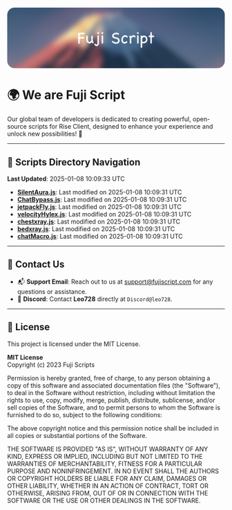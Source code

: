 ![Banner](.github/b.webp)

# 🌍 **We are Fuji Script**

Our global team of developers is dedicated to creating powerful, open-source scripts for Rise Client, designed to enhance your experience and unlock new possibilities! 🌟

---
<!-- SCRIPTS_NAVIGATION_START -->
## 📂 **Scripts Directory Navigation**

**Last Updated**: 2025-01-08 10:09:33 UTC

- **[SilentAura.js](scripts/SilentAura.js)**: Last modified on 2025-01-08 10:09:31 UTC
- **[ChatBypass.js](scripts/ChatBypass.js)**: Last modified on 2025-01-08 10:09:31 UTC
- **[jetpackFly.js](scripts/jetpackFly.js)**: Last modified on 2025-01-08 10:09:31 UTC
- **[velocityHylex.js](scripts/velocityHylex.js)**: Last modified on 2025-01-08 10:09:31 UTC
- **[chestxray.js](scripts/chestxray.js)**: Last modified on 2025-01-08 10:09:31 UTC
- **[bedxray.js](scripts/bedxray.js)**: Last modified on 2025-01-08 10:09:31 UTC
- **[chatMacro.js](scripts/chatMacro.js)**: Last modified on 2025-01-08 10:09:31 UTC

<!-- SCRIPTS_NAVIGATION_END -->

---

## 💬 **Contact Us**  
- 📬 **Support Email**: Reach out to us at [support@fujiscript.com](mailto:support@fujiscript.com) for any questions or assistance.  
- 💬 **Discord**: Contact **Leo728** directly at `Discord@leo728`.

---

## 📜 **License**

This project is licensed under the MIT License.  

**MIT License**  
Copyright (c) 2023 Fuji Scripts  

Permission is hereby granted, free of charge, to any person obtaining a copy of this software and associated documentation files (the "Software"), to deal in the Software without restriction, including without limitation the rights to use, copy, modify, merge, publish, distribute, sublicense, and/or sell copies of the Software, and to permit persons to whom the Software is furnished to do so, subject to the following conditions:  

The above copyright notice and this permission notice shall be included in all copies or substantial portions of the Software.  

THE SOFTWARE IS PROVIDED "AS IS", WITHOUT WARRANTY OF ANY KIND, EXPRESS OR IMPLIED, INCLUDING BUT NOT LIMITED TO THE WARRANTIES OF MERCHANTABILITY, FITNESS FOR A PARTICULAR PURPOSE AND NONINFRINGEMENT. IN NO EVENT SHALL THE AUTHORS OR COPYRIGHT HOLDERS BE LIABLE FOR ANY CLAIM, DAMAGES OR OTHER LIABILITY, WHETHER IN AN ACTION OF CONTRACT, TORT OR OTHERWISE, ARISING FROM, OUT OF OR IN CONNECTION WITH THE SOFTWARE OR THE USE OR OTHER DEALINGS IN THE SOFTWARE.  
